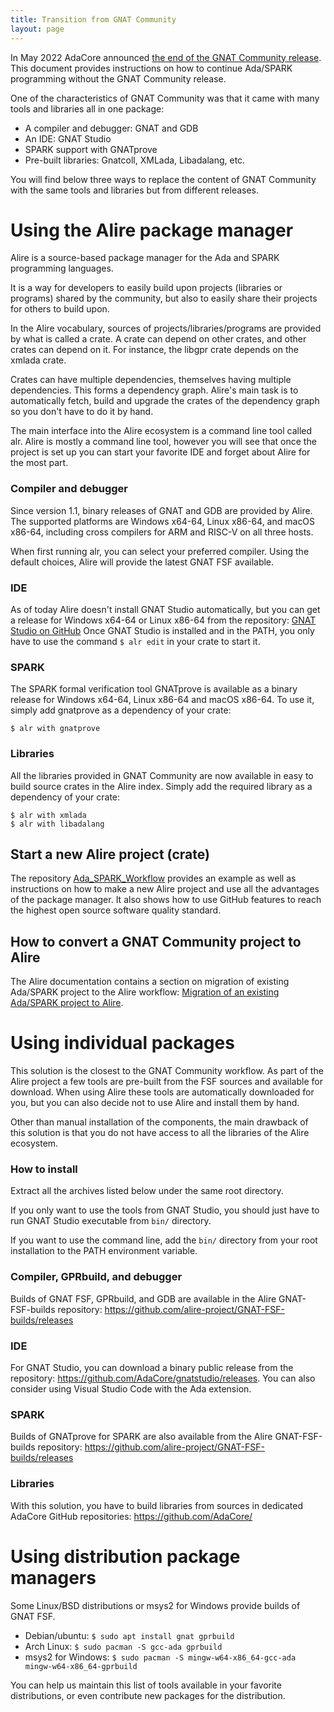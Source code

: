```yaml
---
title: Transition from GNAT Community
layout: page
---
```


In May 2022 AdaCore announced [the end of the GNAT Community release](
https://blog.adacore.com/a-new-era-for-ada-spark-open-source-community).
This document provides instructions on how to continue Ada/SPARK programming
without the GNAT Community release.

One of the characteristics of GNAT Community was that it came with many tools
and libraries all in one package:

 - A compiler and debugger: GNAT and GDB
 - An IDE: GNAT Studio
 - SPARK support with GNATprove
 - Pre-built libraries: Gnatcoll, XMLada, Libadalang, etc.

You will find below three ways to replace the content of GNAT Community with
the same tools and libraries but from different releases.

# Using the Alire package manager

Alire is a source-based package manager for the Ada and SPARK programming
languages.

It is a way for developers to easily build upon projects (libraries or
programs) shared by the community, but also to easily share their projects for
others to build upon.

In the Alire vocabulary, sources of projects/libraries/programs are provided by
what is called a crate. A crate can depend on other crates, and other crates
can depend on it. For instance, the libgpr crate depends on the xmlada crate.

Crates can have multiple dependencies, themselves having multiple dependencies.
This forms a dependency graph. Alire's main task is to automatically fetch,
build and upgrade the crates of the dependency graph so you don't have to do it
by hand.

The main interface into the Alire ecosystem is a command line tool called alr.
Alire is mostly a command line tool, however you will see that once the project
is set up you can start your favorite IDE and forget about Alire for the most
part.


### Compiler and debugger

Since version 1.1, binary releases of GNAT and GDB are provided by Alire. The
supported platforms are Windows x64-64, Linux x86-64, and macOS x86-64,
including cross compilers for ARM and RISC-V on all three hosts.

When first running alr, you can select your preferred compiler. Using the
default choices, Alire will provide the latest GNAT FSF available.

### IDE

As of today Alire doesn't install GNAT Studio automatically, but you can get a
release for Windows x64-64 or Linux x86-64 from the repository:
[GNAT Studio on GitHub](https://github.com/AdaCore/gnatstudio/releases) Once 
GNAT Studio is installed and in the PATH, you only have to use the command 
`$ alr edit` in your crate to start it.

### SPARK

The SPARK formal verification tool GNATprove is available as a binary release
for Windows x64-64, Linux x86-64 and macOS x86-64. To use it, simply add
gnatprove as a dependency of your crate:
```console
$ alr with gnatprove
```

### Libraries

All the libraries provided in GNAT Community are now available in easy to build
source crates in the Alire index. Simply add the required library as a
dependency of your crate:
```console
$ alr with xmlada
$ alr with libadalang
```

## Start a new Alire project (crate)

The repository [Ada_SPARK_Workflow](https://github.com/alire-project/ada_spark_workflow)
provides an example as well as instructions on how to make a new Alire 
project and use all the advantages of the package manager. It also shows
how to use GitHub features to reach the highest open source software quality 
standard.

## How to convert a GNAT Community project to Alire

The Alire documentation contains a section on migration of existing Ada/SPARK
project to the Alire workflow: [Migration of an existing Ada/SPARK project to
Alire](https://alire.ada.dev/docs/#migration-of-an-existing-adaspark-project-to-alire).

# Using individual packages

This solution is the closest to the GNAT Community workflow. As part of the
Alire project a few tools are pre-built from the FSF sources and available for
download. When using Alire these tools are automatically downloaded for you,
but you can also decide not to use Alire and install them by hand.

Other than manual installation of the components, the main drawback of this
solution is that you do not have access to all the libraries of the Alire
ecosystem.

### How to install

Extract all the archives listed below under the same root directory.

If you only want to use the tools from GNAT Studio, you should just have to run 
GNAT Studio executable from `bin/` directory.

If you want to use the command line, add the `bin/` directory from your root
installation to the PATH environment variable.

### Compiler, GPRbuild, and debugger

Builds of GNAT FSF, GPRbuild, and GDB are available in the Alire GNAT-FSF-builds
repository: https://github.com/alire-project/GNAT-FSF-builds/releases

### IDE

For GNAT Studio, you can download a binary public release from the repository:
https://github.com/AdaCore/gnatstudio/releases. You can also consider using
Visual Studio Code with the Ada extension.

### SPARK

Builds of GNATprove for SPARK are also available from the Alire GNAT-FSF-builds
repository: https://github.com/alire-project/GNAT-FSF-builds/releases

### Libraries

With this solution, you have to build libraries from sources in dedicated
AdaCore GitHub repositories: https://github.com/AdaCore/

# Using distribution package managers

Some Linux/BSD distributions or msys2 for Windows provide builds of GNAT FSF.
 - Debian/ubuntu: `$ sudo apt install gnat gprbuild`
 - Arch Linux: `$ sudo pacman -S gcc-ada gprbuild`
 - msys2 for Windows: `$ sudo pacman -S mingw-w64-x86_64-gcc-ada mingw-w64-x86_64-gprbuild`

You can help us maintain this list of tools available in your favorite
distributions, or even contribute new packages for the distribution.
